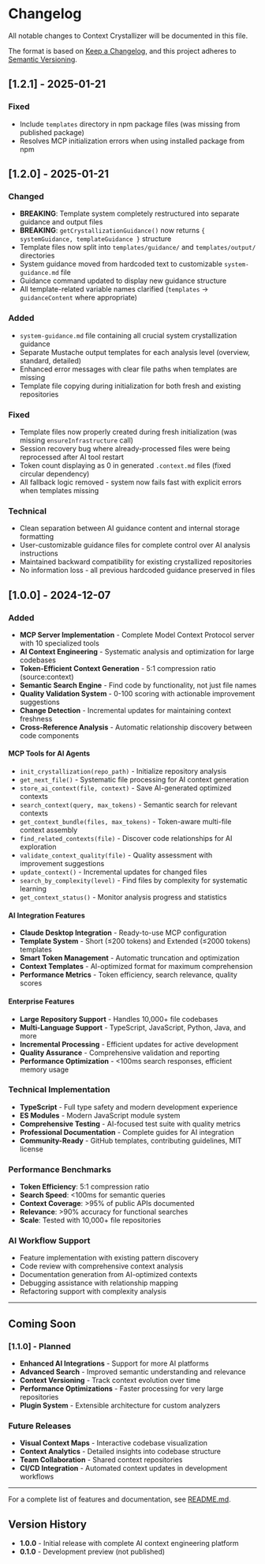 # Changelog

All notable changes to Context Crystallizer will be documented in this file.

The format is based on [Keep a Changelog](https://keepachangelog.com/en/1.0.0/),
and this project adheres to [Semantic Versioning](https://semver.org/spec/v2.0.0.html).

## [1.2.1] - 2025-01-21

### Fixed
- Include `templates` directory in npm package files (was missing from published package)
- Resolves MCP initialization errors when using installed package from npm

## [1.2.0] - 2025-01-21

### Changed
- **BREAKING**: Template system completely restructured into separate guidance and output files
- **BREAKING**: `getCrystallizationGuidance()` now returns `{ systemGuidance, templateGuidance }` structure
- Template files now split into `templates/guidance/` and `templates/output/` directories
- System guidance moved from hardcoded text to customizable `system-guidance.md` file
- Guidance command updated to display new guidance structure
- All template-related variable names clarified (`templates` → `guidanceContent` where appropriate)

### Added
- `system-guidance.md` file containing all crucial system crystallization guidance
- Separate Mustache output templates for each analysis level (overview, standard, detailed)
- Enhanced error messages with clear file paths when templates are missing
- Template file copying during initialization for both fresh and existing repositories

### Fixed
- Template files now properly created during fresh initialization (was missing `ensureInfrastructure` call)
- Session recovery bug where already-processed files were being reprocessed after AI tool restart
- Token count displaying as 0 in generated `.context.md` files (fixed circular dependency)
- All fallback logic removed - system now fails fast with explicit errors when templates missing

### Technical
- Clean separation between AI guidance content and internal storage formatting
- User-customizable guidance files for complete control over AI analysis instructions
- Maintained backward compatibility for existing crystallized repositories
- No information loss - all previous hardcoded guidance preserved in files

## [1.0.0] - 2024-12-07

### Added
- **MCP Server Implementation** - Complete Model Context Protocol server with 10 specialized tools
- **AI Context Engineering** - Systematic analysis and optimization for large codebases
- **Token-Efficient Context Generation** - 5:1 compression ratio (source:context)
- **Semantic Search Engine** - Find code by functionality, not just file names
- **Quality Validation System** - 0-100 scoring with actionable improvement suggestions
- **Change Detection** - Incremental updates for maintaining context freshness
- **Cross-Reference Analysis** - Automatic relationship discovery between code components

#### MCP Tools for AI Agents
- `init_crystallization(repo_path)` - Initialize repository analysis
- `get_next_file()` - Systematic file processing for AI context generation
- `store_ai_context(file, context)` - Save AI-generated optimized contexts
- `search_context(query, max_tokens)` - Semantic search for relevant contexts
- `get_context_bundle(files, max_tokens)` - Token-aware multi-file context assembly
- `find_related_contexts(file)` - Discover code relationships for AI exploration
- `validate_context_quality(file)` - Quality assessment with improvement suggestions
- `update_context()` - Incremental updates for changed files
- `search_by_complexity(level)` - Find files by complexity for systematic learning
- `get_context_status()` - Monitor analysis progress and statistics

#### AI Integration Features
- **Claude Desktop Integration** - Ready-to-use MCP configuration
- **Template System** - Short (≤200 tokens) and Extended (≤2000 tokens) templates
- **Smart Token Management** - Automatic truncation and optimization
- **Context Templates** - AI-optimized format for maximum comprehension
- **Performance Metrics** - Token efficiency, search relevance, quality scores

#### Enterprise Features
- **Large Repository Support** - Handles 10,000+ file codebases
- **Multi-Language Support** - TypeScript, JavaScript, Python, Java, and more
- **Incremental Processing** - Efficient updates for active development
- **Quality Assurance** - Comprehensive validation and reporting
- **Performance Optimization** - <100ms search responses, efficient memory usage

### Technical Implementation
- **TypeScript** - Full type safety and modern development experience
- **ES Modules** - Modern JavaScript module system
- **Comprehensive Testing** - AI-focused test suite with quality metrics
- **Professional Documentation** - Complete guides for AI integration
- **Community-Ready** - GitHub templates, contributing guidelines, MIT license

### Performance Benchmarks
- **Token Efficiency**: 5:1 compression ratio
- **Search Speed**: <100ms for semantic queries
- **Context Coverage**: >95% of public APIs documented
- **Relevance**: >90% accuracy for functional searches
- **Scale**: Tested with 10,000+ file repositories

### AI Workflow Support
- Feature implementation with existing pattern discovery
- Code review with comprehensive context analysis
- Documentation generation from AI-optimized contexts
- Debugging assistance with relationship mapping
- Refactoring support with complexity analysis

---

## Coming Soon

### [1.1.0] - Planned
- **Enhanced AI Integrations** - Support for more AI platforms
- **Advanced Search** - Improved semantic understanding and relevance
- **Context Versioning** - Track context evolution over time
- **Performance Optimizations** - Faster processing for very large repositories
- **Plugin System** - Extensible architecture for custom analyzers

### Future Releases
- **Visual Context Maps** - Interactive codebase visualization
- **Context Analytics** - Detailed insights into codebase structure
- **Team Collaboration** - Shared context repositories
- **CI/CD Integration** - Automated context updates in development workflows

---

For a complete list of features and documentation, see [README.md](README.md).

## Version History

- **1.0.0** - Initial release with complete AI context engineering platform
- **0.1.0** - Development preview (not published)